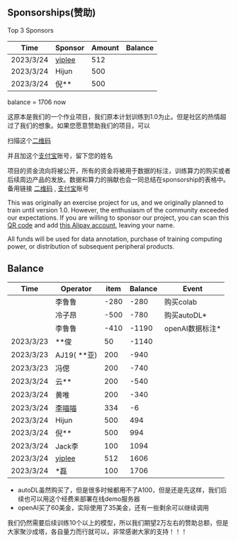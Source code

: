## Sponsorships(赞助)

Top 3 Sponsors

| Time      | Sponsor     | Amount | Balance |
| --- | --- | --- | --- |
| 2023/3/24 | [yiplee](https://github.com/pandodao/botastic)      | 512    |  | |
| 2023/3/24 | Hijun       | 500    | | |
| 2023/3/24 | 倪**       | 500    | | |

balance = 1706 now

这原本是我们的一个作业项目，我们原本计划训练到1.0为止。但是社区的热情超过了我们的想象。如果您愿意赞助我们的项目，可以

扫描这个[二维码](https://s1.imagehub.cc/images/2023/03/23/fba44d198f0bb887089b4d8739363c0b.jpeg)

并且加这个[支付宝](https://s1.imagehub.cc/images/2023/03/23/b69e4e47759132dd3d4bbafa7bd602aa.jpeg)账号，留下您的姓名

项目的资金流向将被公开，所有的资金将被用于数据的标注，训练算力的购买或者后续周边产品的发放。数据和算力的捐献也会一同总结在sponsorship的表格中。备用链接 [二维码](image/sponser_QR_code.jpeg) , [支付宝](image/alipay_friend.jpeg)账号

This was originally an exercise project for us, and we originally planned to train until version 1.0. However, the enthusiasm of the community exceeded our expectations. If you are willing to sponsor our project, you can scan this [QR code](image/sponser_QR_code.jpeg)  and add [this Alipay account](image/alipay_friend.jpeg), leaving your name.

All funds will be used for data annotation, purchase of training computing power, or distribution of subsequent peripheral products.

## Balance

| Time      | Operator     | item | Balance | Event |
| --- | --- | --- | --- | --- |
|  | 李鲁鲁 | -280 | -280 | 购买colab |
|  | 冷子昂 | -500 | -780 | 购买autoDL* |
|  | 李鲁鲁 | -410 | -1190 | openAI数据标注* |
| 2023/3/23 | **俊        | 50     | -1140 | |
| 2023/3/23 | AJ19( **亚) | 200    |-940 | |
| 2023/3/23 | 冯偲        | 200    |-740 | |
| 2023/3/24 | 云**       | 200    |-540 | |
| 2023/3/24 | 黄唯       | 200    |-340 | |
| 2023/3/24 | [李喵喵](https://github.com/ljsabc/Fujisaki)  | 334    |-6 | |
| 2023/3/24 | Hijun       | 500    |494 | |
| 2023/3/24 | 倪**       | 500    |994 | |
| 2023/3/24 | Jack李      | 100    | 1094 | |
| 2023/3/24 | [yiplee](https://github.com/pandodao/botastic)      | 512    | 1606 | |
| 2023/3/24 | *磊      | 100    | 1706 | |


* autoDL虽然购买了，但是很多时候都用不了A100，但是还是先这样，我们后续也可以用这个经费来部署在线demo服务器
* openAI买了60美金，实际使用了35美金，还有一些剩余可以继续调用

我们仍然需要后续训练10个以上的模型，所以我们期望2万左右的赞助总额，但是大家聚沙成塔，各自量力而行就可以，非常感谢大家的支持！！！


